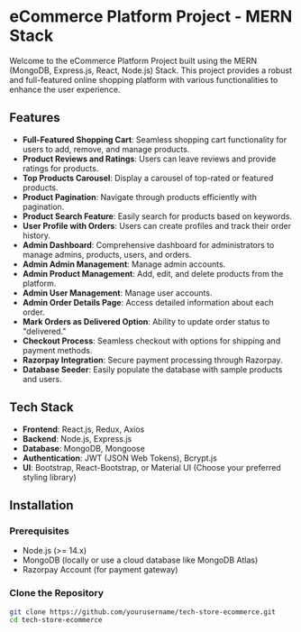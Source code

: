 # eCommerce Platform Project - MERN Stack

Welcome to the eCommerce Platform Project built using the MERN (MongoDB, Express.js, React, Node.js) Stack. This project provides a robust and full-featured online shopping platform with various functionalities to enhance the user experience.

## Features

- **Full-Featured Shopping Cart**: Seamless shopping cart functionality for users to add, remove, and manage products.
- **Product Reviews and Ratings**: Users can leave reviews and provide ratings for products.
- **Top Products Carousel**: Display a carousel of top-rated or featured products.
- **Product Pagination**: Navigate through products efficiently with pagination.
- **Product Search Feature**: Easily search for products based on keywords.
- **User Profile with Orders**: Users can create profiles and track their order history.
- **Admin Dashboard**: Comprehensive dashboard for administrators to manage admins, products, users, and orders.
- **Admin Admin Management**: Manage admin accounts.
- **Admin Product Management**: Add, edit, and delete products from the platform.
- **Admin User Management**: Manage user accounts.
- **Admin Order Details Page**: Access detailed information about each order.
- **Mark Orders as Delivered Option**: Ability to update order status to "delivered."
- **Checkout Process**: Seamless checkout with options for shipping and payment methods.
- **Razorpay Integration**: Secure payment processing through Razorpay.
- **Database Seeder**: Easily populate the database with sample products and users.

## Tech Stack

- **Frontend**: React.js, Redux, Axios
- **Backend**: Node.js, Express.js
- **Database**: MongoDB, Mongoose
- **Authentication**: JWT (JSON Web Tokens), Bcrypt.js
- **UI**: Bootstrap, React-Bootstrap, or Material UI (Choose your preferred styling library)

## Installation

### Prerequisites

- Node.js (>= 14.x)
- MongoDB (locally or use a cloud database like MongoDB Atlas)
- Razorpay Account (for payment gateway)

### Clone the Repository

```bash
git clone https://github.com/yourusername/tech-store-ecommerce.git
cd tech-store-ecommerce
